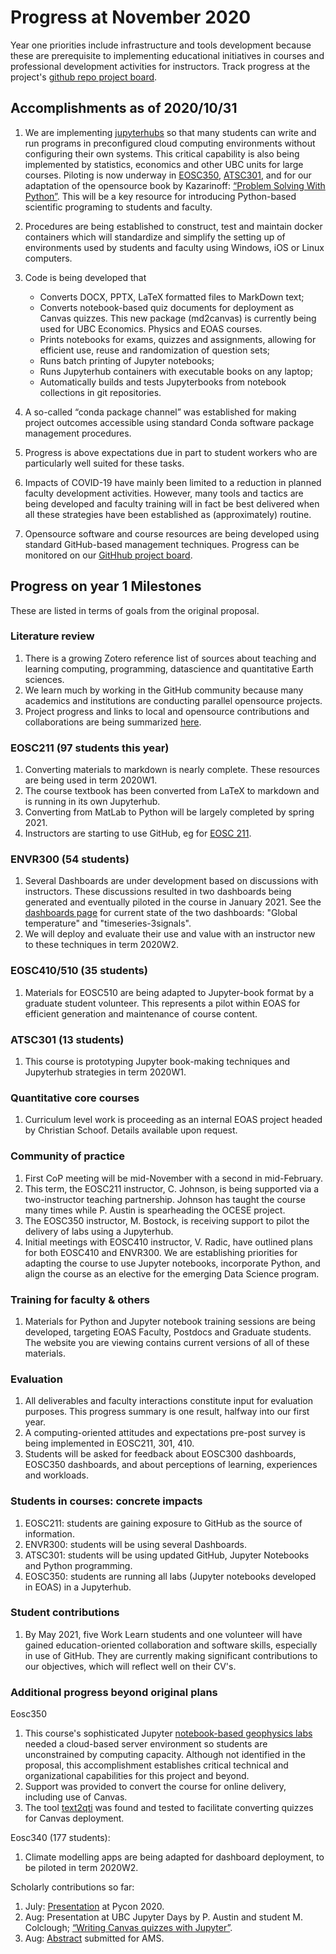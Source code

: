 # Progress at November 2020

Year one priorities include infrastructure and tools development because these are prerequisite to implementing educational initiatives in courses and professional development activities for instructors. Track progress at the project's [github repo project board](https://github.com/eoas-ubc/eoas_tlef/projects/2).

## Accomplishments as of 2020/10/31

1. We are implementing [jupyterhubs](https://jupyter.org/hub) so that many students can write and run programs in preconfigured cloud computing environments without configuring their own systems. This critical capability is also being implemented by statistics, economics and other UBC units for large courses. Piloting is now underway in [EOSC350](https://jupyterhub.eoas.ubc.ca/), [ATSC301](https://a301_hub.eoas.ubc.ca/), and for our adaptation of the opensource book by Kazarinoff: [“Problem Solving With Python”](https://atsc_web.eoas.ubc.ca/). This will be a key resource for introducing Python-based scientific programing to students and faculty.

2. Procedures are being established to construct, test and maintain docker containers which will standardize and simplify the setting up of environments used by students and faculty using Windows, iOS or Linux computers.

3. Code is being developed that
   - Converts DOCX, PPTX, LaTeX formatted files to MarkDown text;
   - Converts notebook-based quiz documents for deployment as Canvas quizzes. This new package (md2canvas) is currently being used for UBC Economics. Physics and EOAS courses.
   - Prints notebooks for exams, quizzes and assignments, allowing for efficient use, reuse and randomization of question sets;
   - Runs batch printing of Jupyter notebooks;
   - Runs Jupyterhub containers with executable books on any laptop;
   - Automatically builds and tests Jupyterbooks from notebook collections in git repositories.

4. A so-called “conda package channel” was established for making project outcomes accessible using standard Conda software package management procedures.

5. Progress is above expectations due in part to student workers who are particularly well suited for these tasks.

6. Impacts of COVID-19 have mainly been limited to a reduction in planned faculty development activities. However, many tools and tactics are being developed and faculty training will in fact be best delivered when all these strategies have been established as (approximately) routine.

7. Opensource software and course resources are being developed using standard GitHub-based management techniques. Progress can be monitored on our [GitHhub project board](https://github.com/eoas-ubc/eoas_tlef/projects/2).

## Progress on year 1 Milestones

These are listed in terms of goals from the original proposal.

### Literature review

1. There is a growing Zotero reference list of sources about teaching and learning computing, programming, datascience and quantitative Earth sciences.
2. We learn much by working in the GitHub community because many academics and institutions are conducting parallel opensource projects. 
3. Project progress and links to local and opensource contributions and collaborations are being summarized [here](https://hackmd.io/iKHYFs8-QK22jW-iybvrrQ).

### EOSC211 (97 students this year)

1. Converting materials to markdown is nearly complete. These resources are being used in term 2020W1.
2. The course textbook has been converted from LaTeX to markdown and is running in its own Jupyterhub.
3. Converting from MatLab to Python will be largely completed by spring 2021.
4. Instructors are starting to use GitHub, eg for [EOSC 211](https://phaustin.github.io/eosc211/info_and_announcements.html).

### ENVR300 (54 students)

1. Several Dashboards are under development based on discussions with instructors. These discussions resulted in two dashboards being generated and eventually piloted in the course in January 2021. See the [dashboards page](dashboards.md) for current state of the two dashboards: "Global temperature" and "timeseries-3signals". 
2. We will deploy and evaluate their use and value with an instructor new to these techniques in term 2020W2.

### EOSC410/510 (35 students)

1. Materials for EOSC510 are being adapted to Jupyter-book format by a graduate student volunteer. This represents a pilot within EOAS for efficient generation and maintenance of course content.

### ATSC301 (13 students)

1. This course is prototyping Jupyter book-making techniques and Jupyterhub strategies in term 2020W1.

### Quantitative core courses

1. Curriculum level work is proceeding as an internal EOAS project headed by Christian Schoof. Details available upon request.

### Community of practice

1. First CoP meeting will be mid-November with a second in mid-February.  
2. This term, the EOSC211 instructor, C. Johnson, is being supported via a two-instructor teaching partnership. Johnson has taught the course many times while P. Austin is spearheading the OCESE project.
3. The EOSC350 instructor, M. Bostock, is receiving support to pilot the delivery of labs using a Jupyterhub.
4. Initial meetings with EOSC410 instructor, V. Radic, have outlined plans for both EOSC410 and ENVR300. We are establishing priorities for adapting the course to use Jupyter notebooks, incorporate Python, and align the course as an elective for the emerging Data Science program.

### Training for faculty & others

1. Materials for Python and Jupyter notebook training sessions are being developed, targeting EOAS Faculty, Postdocs and Graduate students. The website you are viewing contains current versions of all of these materials.

### Evaluation

1. All deliverables and faculty interactions constitute input for evaluation purposes. This progress summary is one result, halfway into our first year.
2. A computing-oriented attitudes and expectations pre-post survey is being implemented in EOSC211, 301, 410.
3. Students will be asked for feedback about EOSC300 dashboards, EOSC350 dashboards, and about perceptions of learning, experiences and workloads.

### Students in courses: concrete impacts

1. EOSC211: students are gaining exposure to GitHub as the source of information.
2. ENVR300: students will be using several Dashboards.
3. ATSC301: students will be using updated GitHub, Jupyter Notebooks and Python programming.
4. EOSC350: students are running all labs (Jupyter notebooks developed in EOAS) in a Jupyterhub.

### Student contributions

1. By May 2021, five Work Learn students and one volunteer will have gained education-oriented collaboration and software skills, especially in use of GitHub. They are currently making significant contributions to our objectives, which will reflect well on their CV's.

### Additional progress beyond original plans

Eosc350

1. This course's sophisticated Jupyter [notebook-based geophysics labs](https://github.com/geoscixyz/gpgLabs) needed a cloud-based server environment so students are unconstrained by computing capacity. Although not identified in the proposal, this accomplishment establishes critical technical and organizational capabilities for this project and beyond.
2. Support was provided to convert the course for online delivery, including use of Canvas.
3. The tool [text2qti](https://pypi.org/project/text2qti/) was found and tested to facilitate converting quizzes for Canvas deployment.

Eosc340 (177 students):

1. Climate modelling apps are being adapted for dashboard deployment, to be piloted in term 2020W2.

Scholarly contributions so far:

1. July: [Presentation](https://eoas-ubc.github.io/scipy/scipy_bof_slides.slides.html#/) at Pycon 2020.
2. Aug: Presentation at UBC Jupyter Days by P. Austin and student M. Colclough; [“Writing Canvas quizzes with Jupyter”]( https://ubc-dsci.github.io/jupyterdays/schedule/day3.html).
3. Aug: [Abstract](https://ams.confex.com/ams/101ANNUAL/11python/papers/viewonly.cgi?password=582729&username=384767) submitted for AMS.
